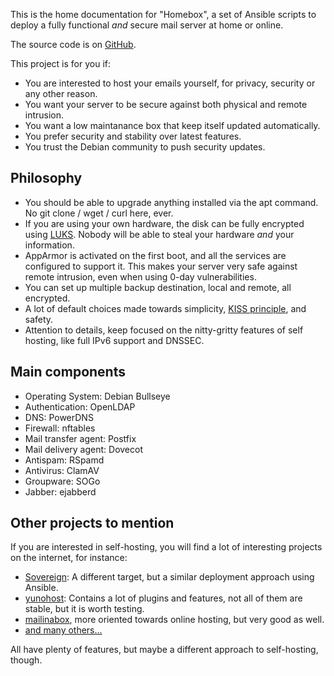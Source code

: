 This is the home documentation for "Homebox", a set of Ansible scripts to deploy a fully functional _and_ secure mail
server at home or online.

The source code is on [GitHub](https://github.com/progmaticltd/homebox).

This project is for you if:

- You are interested to host your emails yourself, for privacy, security or any other reason.
- You want your server to be secure against both physical and remote intrusion.
- You want a low maintanance box that keep itself updated automatically.
- You prefer security and stability over latest features.
- You trust the Debian community to push security updates.

## Philosophy

- You should be able to upgrade anything installed via the apt command. No git clone / wget / curl here, ever.
- If you are using your own hardware, the disk can be fully encrypted using
  [LUKS](https://en.wikipedia.org/wiki/Linux_Unified_Key_Setup).
  Nobody will be able to steal your hardware _and_ your information.
- AppArmor is activated on the first boot, and all the services are configured to support it. This makes your server
  very safe against remote intrusion, even when using 0-day vulnerabilities.
- You can set up multiple backup destination, local and remote, all encrypted.
- A lot of default choices made towards simplicity, [KISS principle](https://en.wikipedia.org/wiki/KISS_principle),
  and safety.
- Attention to details, keep focused on the nitty-gritty features of self hosting, like full IPv6 support and DNSSEC.

## Main components

- Operating System: Debian Bullseye
- Authentication: OpenLDAP
- DNS: PowerDNS
- Firewall: nftables
- Mail transfer agent: Postfix
- Mail delivery agent: Dovecot
- Antispam: RSpamd
- Antivirus: ClamAV
- Groupware: SOGo
- Jabber: ejabberd

## Other projects to mention

If you are interested in self-hosting, you will find a lot of interesting projects on the internet, for instance:

- [Sovereign](https://github.com/sovereign/sovereign): A different
  target, but a similar deployment approach using Ansible.
- [yunohost](https://yunohost.org/): Contains a lot of plugins and
  features, not all of them are stable, but it is worth testing.
- [mailinabox](https://mailinabox.email/), more oriented towards online
  hosting, but very good as well.
- [and many others...](https://github.com/Kickball/awesome-selfhosted)

All have plenty of features, but maybe a different approach to self-hosting, though.
